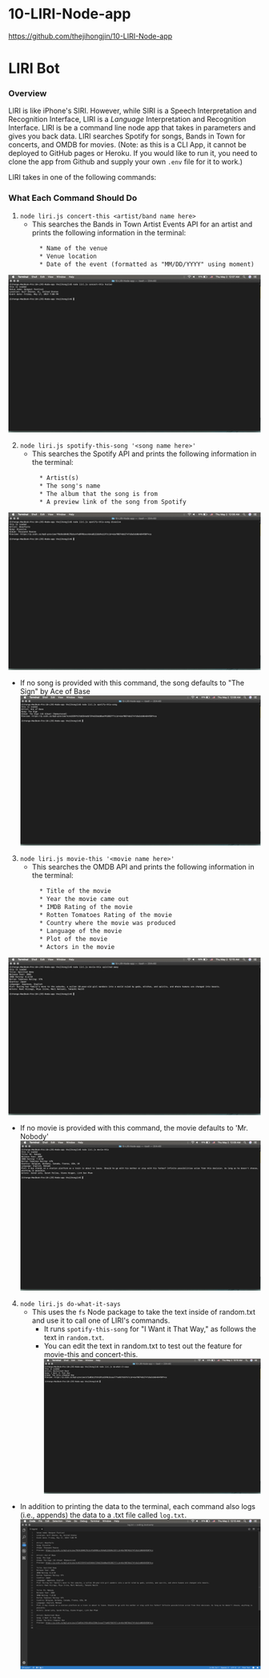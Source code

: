 # 10-LIRI-Node-app
https://github.com/thejihongjin/10-LIRI-Node-app

# LIRI Bot
### Overview
LIRI is like iPhone's SIRI. However, while SIRI is a Speech Interpretation and Recognition Interface, LIRI is a _Language_ Interpretation and Recognition Interface. LIRI is be a command line node app that takes in parameters and gives you back data. LIRI searches Spotify for songs, Bands in Town for concerts, and OMDB for movies. (Note: as this is a CLI App, it cannot be deployed to GitHub pages or Heroku. If you would like to run it, you need to clone the app from Github and supply your own `.env` file for it to work.)

LIRI takes in one of the following commands:
### What Each Command Should Do
1. `node liri.js concert-this <artist/band name here>`
   * This searches the Bands in Town Artist Events API for an artist and prints the following information in the terminal:
     ```
       * Name of the venue
       * Venue location
       * Date of the event (formatted as "MM/DD/YYYY" using moment)
     ```

![concert-this input](./images/concert-this-input.png)

2. `node liri.js spotify-this-song '<song name here>'`
   * This searches the Spotify API and prints the following information in the terminal:
     ```
       * Artist(s)
       * The song's name
       * The album that the song is from
       * A preview link of the song from Spotify
     ```
![spotify-this-song input](./images/spotify-this-song-input.png)

   * If no song is provided with this command, the song defaults to "The Sign" by Ace of Base
![spotify-this-song default](./images/spotify-this-song-default.png)

3. `node liri.js movie-this '<movie name here>'`
   * This searches the OMDB API and prints the following information in the terminal:
     ```
       * Title of the movie
       * Year the movie came out
       * IMDB Rating of the movie
       * Rotten Tomatoes Rating of the movie
       * Country where the movie was produced
       * Language of the movie
       * Plot of the movie
       * Actors in the movie
     ```
![movie-this input](./images/movie-this-input.png)

   * If no movie is provided with this command, the movie defaults to 'Mr. Nobody'
![movie-this default](./images/movie-this-default.png)

4. `node liri.js do-what-it-says`
   * This uses the `fs` Node package to take the text inside of random.txt and use it to call one of LIRI's commands.
     * It runs `spotify-this-song` for "I Want it That Way," as follows the text in `random.txt`.
     * You can edit the text in random.txt to test out the feature for movie-this and concert-this.
![do-what-it-says default](./images/do-what-it-says.png)

* In addition to printing the data to the terminal, each command also logs (i.e., appends) the data to a .txt file called `log.txt`.
![log.txt](./images/logtxt.png)